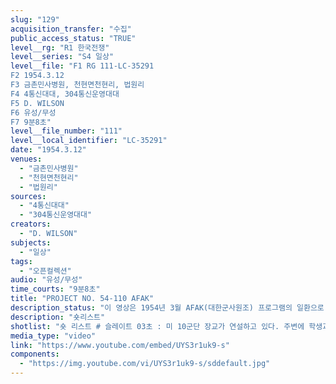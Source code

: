 ```yaml
---
slug: "129"
acquisition_transfer: "수집"
public_access_status: "TRUE"
level__rg: "R1 한국전쟁"
level__series: "S4 일상"
level__file: "F1 RG 111-LC-35291
F2 1954.3.12
F3 금촌민사병원, 천현면천현리, 법원리
F4 4통신대대, 304통신운영대대
F5 D. WILSON
F6 유성/무성 
F7 9분8초"
level__file_number: "111"
level__local_identifier: "LC-35291"
date: "1954.3.12"
venues: 
  - "금촌민사병원"
  - "천현면천현리"
  - "법원리"
sources: 
  - "4통신대대"
  - "304통신운영대대"
creators: 
  - "D. WILSON"
subjects: 
  - "일상"
tags: 
  - "오픈컬렉션"
audio: "유성/무성"
time_courts: "9분8초"
title: "PROJECT NO. 54-110 AFAK"
description_status: "이 영상은 1954년 3월 AFAK(대한군사원조) 프로그램의 일환으로 파주 천현면과 법원읍 등지에 병원과학교 건설을 보여주고 있다. 특히 1954년 금촌민사병원 건설 직후 관계자가 나와 미군에게 건축에 감사 인사하는 장면이 매우 인상적이다. 천현면 천현국민학교 건축에 사용될 기와장을 옮기는 학생들과 공사 장면이 이어진다. 또한 법원리에 소재하는 한 학교의 건축 장면이 포함되어 있다. 주민들이 먼저 전쟁으로 인해 파괴된 학교를 재건하는 의미 있는 영상이라고 하겠다. 훗날 1963년 추가로 학교와 병원이 증축되기도 했다."
description: "숏리스트"
shotlist: "숏 리스트 # 슬레이트 03초 : 미 10군단 장교가 연설하고 있다. 주변에 학생과 주민들이 작업에 열중하고 있다. 미군 인터뷰 중에 한 주민이 허리를 굽혀 인사한다. (1분42초) “이 병원은 미국사람들로부터 선물로 받 은 훌륭한 병원입니다. 나는 미국 4통신중대 모리스 중령한테 그의 장병들이  훌륭한 건설에 감사를 드 리는 바입니다. 또 미국 국민들 그리고 10군단 민사처장에게 심심한 감사를 드리는 바입니다. 한국인의 전체를 대신해서 심심한 사의를 표하는 바입니다.”라고 한국인이 인사말을 하고 있다. # 1롤 슬레이트 3분29초 : 1954년 3월 12일, 제목 AFAK Friendship School, 촬영부대 304통신운영 대대, 장소 법원리 “Friendship School(천현국민학교) 이 프로젝트는 48 ‘모든 미육군대대’ 1343전투공병대대, 512덤프트 럭공병중대. 프로젝트 I-M-1 주한미육군사원조” 라는 표지판과 “고맙습니다. 우리 천현국민학교 건축을 도와주시는 미 제48야포대대 천현면 면민일동”라는 대자보가 보인다. 건축된 학교 전경이 보인다. 여전 히 학교 건물이 건축되고 있다. (4분47초) 학교 학생들이 트럭에서 기와장을 내리고 있다. # 3롤 슬레이트 5분41초 : 미군들과 학생, 교장 등이 건축되고 있는 학교 건물을 둘러보고 있다."
media_type: "video"
link: "https://www.youtube.com/embed/UYS3r1uk9-s"
components: 
  - "https://img.youtube.com/vi/UYS3r1uk9-s/sddefault.jpg"
---
```

